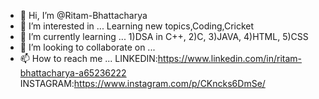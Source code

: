 - 👋 Hi, I’m @Ritam-Bhattacharya
- 👀 I’m interested in ... Learning new topics,Coding,Cricket
- 🌱 I’m currently learning ...  1)DSA in C++, 2)C, 3)JAVA, 4)HTML, 5)CSS
- 💞️ I’m looking to collaborate on ...
- 📫 How to reach me ... LINKEDIN:https://www.linkedin.com/in/ritam-bhattacharya-a65236222  INSTAGRAM:https://www.instagram.com/p/CKncks6DmSe/

<!---
Ritam-Bhattacharya/Ritam-Bhattacharya is a ✨ special ✨ repository because its `README.md` (this file) appears on your GitHub profile.
You can click the Preview link to take a look at your changes.
--->

